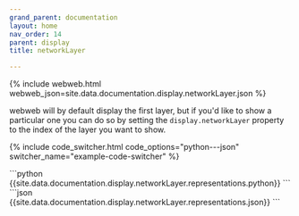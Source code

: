 ```yaml
---
grand_parent: documentation
layout: home
nav_order: 14
parent: display
title: networkLayer

---
```


{% include webweb.html webweb_json=site.data.documentation.display.networkLayer.json %}

webweb will by default display the first layer, but if you'd like to show a particular one you can do so by setting the `display.networkLayer` property to the index of the layer you want to show.

{% include code_switcher.html code_options="python---json" switcher_name="example-code-switcher" %}
<div class='select-code-block example-code-switcher python-code-block select-code-block-visible'></div>
```python
{{site.data.documentation.display.networkLayer.representations.python}}
```
<div class='select-code-block example-code-switcher json-code-block'></div>
```json
{{site.data.documentation.display.networkLayer.representations.json}}
```